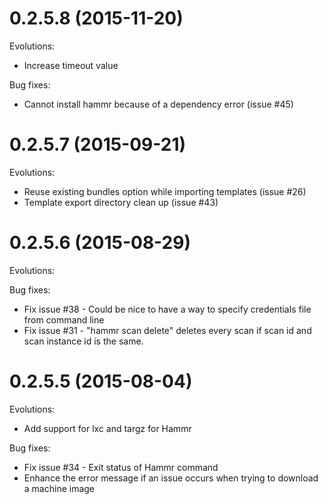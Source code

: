 0.2.5.8 (2015-11-20)
============================================
Evolutions:
* Increase timeout value

Bug fixes:
* Cannot install hammr because of a dependency error (issue #45)

0.2.5.7 (2015-09-21)
============================================

Evolutions:
* Reuse existing bundles option while importing templates (issue #26)
* Template export directory clean up (issue #43)



0.2.5.6 (2015-08-29)
============================================

Evolutions:

Bug fixes:
* Fix issue #38 - Could be nice to have a way to specify credentials file from command line
* Fix issue #31 - "hammr scan delete" deletes every scan if scan id and scan instance id is the same.


0.2.5.5 (2015-08-04)
============================================

Evolutions:
* Add support for lxc and targz for Hammr

Bug fixes:
* Fix issue #34 - Exit status of Hammr command
* Enhance the error message if an issue occurs when trying to download a machine image

